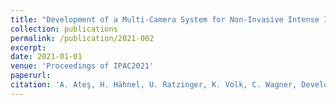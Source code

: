 ```yaml
--- 
title: "Development of a Multi-Camera System for Non-Invasive Intense Ion Beam Investigations"
collection: publications
permalink: /publication/2021-002
excerpt: 
date: 2021-01-01
venue: 'Proceedings of IPAC2021'
paperurl:
citation: 'A. Ateş, H. Hähnel, U. Ratzinger, K. Volk, C. Wagner, Development of a Multi-Camera System for Non-Invasive Intense Ion Beam Investigations, Proceedings of IPAC2021, MOPAB282 (2021)'
---
```

